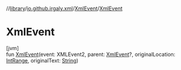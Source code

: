 //[library](../../../index.md)/[io.github.irgaly.xml](../index.md)/[XmlEvent](index.md)/[XmlEvent](-xml-event.md)

# XmlEvent

[jvm]\
fun [XmlEvent](-xml-event.md)(event: XMLEvent2, parent: [XmlEvent](index.md)?, originalLocation: [IntRange](https://kotlinlang.org/api/latest/jvm/stdlib/kotlin.ranges/-int-range/index.html), originalText: [String](https://kotlinlang.org/api/latest/jvm/stdlib/kotlin/-string/index.html))
